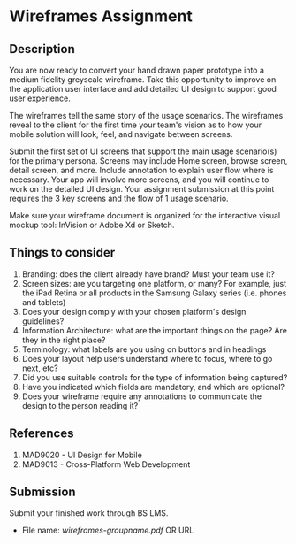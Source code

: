 # Wireframes Assignment

## Description

You are now ready to convert your hand drawn paper prototype into a medium fidelity greyscale wireframe. Take this opportunity to improve on the application user interface and add detailed UI design to support good user experience. 

The wireframes tell the same story of the usage scenarios. The wireframes reveal to the client for the first time your team's vision as to how your mobile solution will look, feel, and navigate between screens.

Submit the first set of UI screens that support the main usage scenario(s) for the primary persona.  Screens may include Home screen, browse screen, detail screen, and more. Include annotation to explain user flow where is necessary. Your app will involve more screens, and you will continue to work on the detailed UI design. Your assignment submission at this point requires the 3 key screens and the flow of 1 usage scenario. 

Make sure your wireframe document is organized for the interactive visual mockup tool: InVision or Adobe Xd or Sketch.

## Things to consider
1. Branding: does the client already have brand? Must your team use it?
2. Screen sizes: are you targeting one platform, or many? For example, just the iPad Retina or all products in the Samsung Galaxy series (i.e. phones and tablets)
3. Does your design comply with your chosen platform's design guidelines?
4. Information Architecture: what are the important things on the page? Are they in the right place?
5. Terminology: what labels are you using on buttons and in headings
6. Does your layout help users understand where to focus, where to go next, etc?
7. Did you use suitable controls for the type of information being captured?
8. Have you indicated which fields are mandatory, and which are optional?
9. Does your wireframe require any annotations to communicate the design to the person reading it?

## References
1. MAD9020 - UI Design for Mobile
2. MAD9013 - Cross-Platform Web Development

## Submission

Submit your finished work through BS LMS.
- File name: _wireframes-groupname.pdf_ OR URL 
